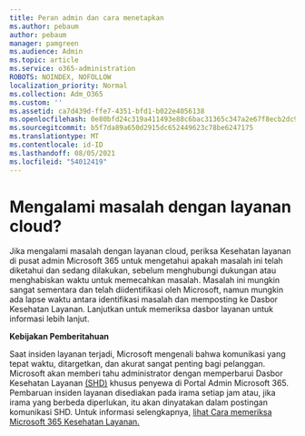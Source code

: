 ```yaml
---
title: Peran admin dan cara menetapkan
ms.author: pebaum
author: pebaum
manager: pamgreen
ms.audience: Admin
ms.topic: article
ms.service: o365-administration
ROBOTS: NOINDEX, NOFOLLOW
localization_priority: Normal
ms.collection: Adm_O365
ms.custom: ''
ms.assetid: ca7d439d-ffe7-4351-bfd1-b022e4056138
ms.openlocfilehash: 0e80bfd24c319a411493e88c6bac31365c347a2e67f8ecb2dc9ba52fb24fc5d3
ms.sourcegitcommit: b5f7da89a650d2915dc652449623c78be6247175
ms.translationtype: MT
ms.contentlocale: id-ID
ms.lasthandoff: 08/05/2021
ms.locfileid: "54012419"
---
```

# <a name="experiencing-problems-with-a-cloud-service"></a>Mengalami masalah dengan layanan cloud?

Jika mengalami masalah dengan layanan cloud, periksa [](https://admin.microsoft.com/AdminPortal/Home#/servicehealth) Kesehatan layanan di pusat admin Microsoft 365 untuk mengetahui apakah masalah ini telah diketahui dan sedang dilakukan, sebelum menghubungi dukungan atau menghabiskan waktu untuk memecahkan masalah. Masalah ini mungkin sangat sementara dan telah diidentifikasi oleh Microsoft, namun mungkin ada lapse waktu antara identifikasi masalah dan memposting ke Dasbor Kesehatan Layanan. Lanjutkan untuk memeriksa dasbor layanan untuk informasi lebih lanjut.

**Kebijakan Pemberitahuan**

Saat insiden layanan terjadi, Microsoft mengenali bahwa komunikasi yang tepat waktu, ditargetkan, dan akurat sangat penting bagi pelanggan. Microsoft akan memberi tahu administrator dengan memperbarui Dasbor Kesehatan Layanan [(SHD)](https://admin.microsoft.com/AdminPortal/Home#/servicehealth) khusus penyewa di Portal Admin Microsoft 365. Pembaruan insiden layanan disediakan pada irama setiap jam atau, jika irama yang berbeda diperlukan, itu akan dinyatakan dalam postingan komunikasi SHD. Untuk informasi selengkapnya, [lihat Cara memeriksa Microsoft 365 Kesehatan Layanan.](https://docs.microsoft.com/office365/enterprise/view-service-health)

